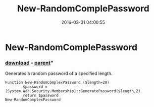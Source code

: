﻿---
pid:            6274
parent:         6273
children:       
poster:         Shawn
title:          New-RandomComplePassword
date:           2016-03-31 04:00:55
format:         posh
---

# New-RandomComplePassword

### [download](6274.ps1) - [parent](6273.md)"

Generates a random password of a specified length.

```posh
Function New-RandomComplexPassword ($length=20)
        $password = [System.Web.Security.Membership]::GeneratePassword($length,2)
        return $password
New-RandomComplexPassword
```
